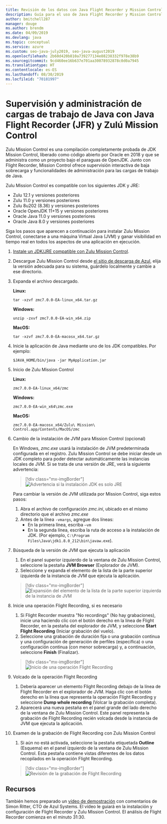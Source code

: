 ```yaml
---
title: Revisión de los datos con Java Flight Recorder y Mission Control
description: Guía para el uso de Java Flight Recorder y Mission Control para recopilar y revisar los datos de la aplicación.
author: bmitchell287
manager: douge
ms.author: brendm
ms.date: 04/09/2019
ms.devlang: java
ms.topic: conceptual
ms.service: azure
ms.custom: seo-java-july2019, seo-java-august2019
ms.openlocfilehash: 2b60d420b810a739277134e88238332f978e38b9
ms.sourcegitcommit: 9cd460ee16b637e701aa30078932878c0d0a7945
ms.translationtype: HT
ms.contentlocale: es-ES
ms.lasthandoff: 08/30/2019
ms.locfileid: "70181997"
---
```

# <a name="monitor-and-manage-java-workloads-with-java-flight-recorder-jfr-and-zulu-mission-control"></a>Supervisión y administración de cargas de trabajo de Java con Java Flight Recorder (JFR) y Zulú Mission Control

Zulu Mission Control es una compilación completamente probada de JDK Mission Control, liberado como código abierto por Oracle en 2018 y que se administra como un proyecto bajo el paraguas de OpenJDK. Junto con Flight Recorder, Mission Control ofrece supervisión interactiva de baja sobrecarga y funcionalidades de administración para las cargas de trabajo de Java.

Zulu Mission Control es compatible con los siguientes JDK y JRE:

* Zulu 12.1 y versiones posteriores
* Zulu 11.0 y versiones posteriores
* Zulu 8u202 (8.36) y versiones posteriores
* Oracle OpenJDK 11+15 y versiones posteriores
* Oracle Java 11.0 y versiones posteriores
* Oracle Java 8.0 y versiones posteriores

Siga los pasos que aparecen a continuación para instalar Zulu Mission Control, conectarse a una máquina Virtual Java (JVM) y ganar visibilidad en tiempo real en todos los aspectos de una aplicación en ejecución.

1.  [Instale un JDK/JRE compatible con Zulu Mission Control](java-jdk-install.md).

2.  Descargue Zulu Mission Control desde [el sitio de descarga de Azul](https://www.azul.com/products/zulu-mission-control/), elija la versión adecuada para su sistema, guárdelo localmente y cambie a ese directorio.

3.  Expanda el archivo descargado.

    **Linux:**

    ```cli
    tar -xzvf zmc7.0.0-EA-linux_x64.tar.gz
    ```

    **Windows:**

    ```cli
    unzip -zxvf zmc7.0.0-EA-win_x64.zip 
    ```

    **MacOS:**

    ```cli
    tar -xzvf zmc7.0.0-EA-macosx_x64.tar.gz
    ```

4.  Inicie la aplicación de Java mediante uno de los JDK compatibles. Por ejemplo:

    ```cli
    $JAVA_HOME/bin/java -jar MyApplication.jar
    ```

5.  Inicio de Zulu Mission Control

    **Linux:**

    ```cli
    zmc7.0.0-EA-linux_x64/zmc
    ```

    **Windows:**

    ```cli
    zmc7.0.0-EA-win_x64\zmc.exe 
    ```

    **MacOS:**

    ```cli
    zmc7.0.0-EA-macosx_x64/Zulu\ Mission\ Control.app/Contents/MacOS/zmc
    ```

6.  Cambio de la instalación de JVM para Mission Control (opcional)

    En Windows, *zmc.exe* usará la instalación de JVM predeterminada configurada en el registro. Zulu Mission Control se debe iniciar desde un JDK completo para poder detectar automáticamente las instancias locales de JVM. Si se trata de una versión de JRE, verá la siguiente advertencia:

    > [!div class="mx-imgBorder"]
    ![Advertencia si la instalación JDK es solo JRE](../media/jdk/azul-jfr-1.png)

    Para cambiar la versión de JVM utilizada por Mission Control, siga estos pasos: 
    1.  Abra el archivo de configuración *zmc.ini*, ubicado en el mismo directorio que el archivo *zmc.exe*
    2.  Antes de la línea `-vmargs`, agregue dos líneas:
        * En la primera línea, escriba `–vm`
        * En la segunda línea, escriba la ruta de acceso a la instalación de JDK. (Por ejemplo, `C:\Program Files\Java\jdk1.8.0_212\bin\javaw.exe`).

7.  Búsqueda de la versión de JVM que ejecuta la aplicación
    1.  En el panel superior izquierdo de la ventana de Zulu Mission Control, seleccione la pestaña **JVM Browser** (Explorador de JVM).
    2.  Seleccione y expanda el elemento de la lista de la parte superior izquierda de la instancia de JVM que ejecuta la aplicación.

    > [!div class="mx-imgBorder"]
    ![Expansión del elemento de la lista de la parte superior izquierda de la instancia de JVM](../media/jdk/azul-jfr-2.png)


8.  Inicie una operación Flight Recording, si es necesario
    1.  Si Flight Recorder muestra "No recordings" (No hay grabaciones), inicie una haciendo clic con el botón derecho en la línea de Flight Recorder, en la pestaña del explorador de JVM, y seleccione **Start Flight Recording** (Iniciar grabación del vuelo).
    2.  Seleccione una grabación de duración fija o una grabación continua y una configuración de generación de perfiles (específica) o una configuración continua (con menor sobrecarga) y, a continuación, seleccione **Finish** (Finalizar).

    > [!div class="mx-imgBorder"]
    ![Inicio de una operación Flight Recording](../media/jdk/azul-jfr-3.png)

9.  Volcado de la operación Flight Recording
    1.  Debería aparecer un elemento Flight Recording debajo de la línea de Flight Recorder en el explorador de JVM. Haga clic con el botón derecho en la línea que representa la operación Flight Recording y seleccione **Dump whole recording** (Volcar la grabación completa).
    2.  Aparecerá una nueva pestaña en el panel grande del lado derecho de la ventana de Zulu Mission Control. Este panel representa la grabación de Flight Recording recién volcada desde la instancia de JVM que ejecuta la aplicación.

10. Examen de la grabación de Flight Recording con Zulu Mission Control
    1.  Si aún no está activada, seleccione la pestaña etiquetada **Outline** (Esquema) en el panel izquierdo de la ventana de Zulu Mission Control. Esta pestaña contiene vistas diferentes de los datos recopilados en la operación Flight Recording.
 
    > [!div class="mx-imgBorder"]
    ![Revisión de la grabación de Flight Recording](../media/jdk/azul-jfr-4.png)

## <a name="resources"></a>Recursos

También hemos preparado un [vídeo de demostración](https://www.azul.com/presentation/azul-webinar-open-source-flight-recorder-and-mission-control-managing-and-measuring-openjdk-8-performance/) con comentarios de Simon Ritter, CTO de Azul Systems. El vídeo le guiará en la instalación y configuración de Flight Recorder y Zulu Mission Control. El análisis de Flight Recorder comienza en el minuto 31:30.


